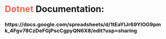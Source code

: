 <h1><span style="color : Tomato;">Dotnet</span> Documentation:</h1>
<h3>https://docs.google.com/spreadsheets/d/1tEaYIJr69YlOG9pmk_4Fgv78CzDeFGjPscCgpyQN6X8/edit?usp=sharing</h3>
